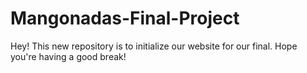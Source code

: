 # Mangonadas-Final-Project

Hey! This new repository is to initialize our website for our final. Hope you're having a good break! 
